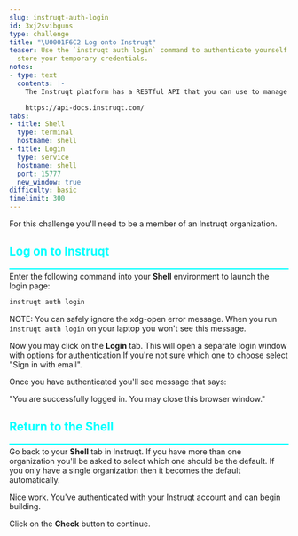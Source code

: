 ```yaml
---
slug: instruqt-auth-login
id: 3xj2svibguns
type: challenge
title: "\U0001F6C2 Log onto Instruqt"
teaser: Use the `instruqt auth login` command to authenticate yourself and safely
  store your temporary credentials.
notes:
- type: text
  contents: |-
    The Instruqt platform has a RESTful API that you can use to manage your tracks and query data.

    https://api-docs.instruqt.com/
tabs:
- title: Shell
  type: terminal
  hostname: shell
- title: Login
  type: service
  hostname: shell
  port: 15777
  new_window: true
difficulty: basic
timelimit: 300
---
```

<style type="text/css" rel="stylesheet">
hr.cyan { background-color: cyan; color: cyan; height: 2px; margin-bottom: -10px; }
h2.cyan { color: cyan; }
</style>For this challenge you'll need to be a member of an Instruqt organization.

<h2 class="cyan">Log on to Instruqt</h2>
<hr class="cyan">

Enter the following command into your **Shell** environment to launch the login page:
```bash
instruqt auth login
```

NOTE: You can safely ignore the xdg-open error message. When you run `instruqt auth login` on your laptop you won't see this message.

Now you may click on the **Login** tab. This will open a separate login window with options for authentication.If you're not sure which one to choose select "Sign in with email".

Once you have authenticated you'll see message that says:

"You are successfully logged in. You may close this browser window."

<h2 class="cyan">Return to the Shell</h2>
<hr class="cyan">

Go back to your **Shell** tab in Instruqt. If you have more than one organization you'll be asked to select which one should be the default. If you only have a single organization then it becomes the default automatically.

Nice work. You've authenticated with your Instruqt account and can begin building.

Click on the **Check** button to continue.
